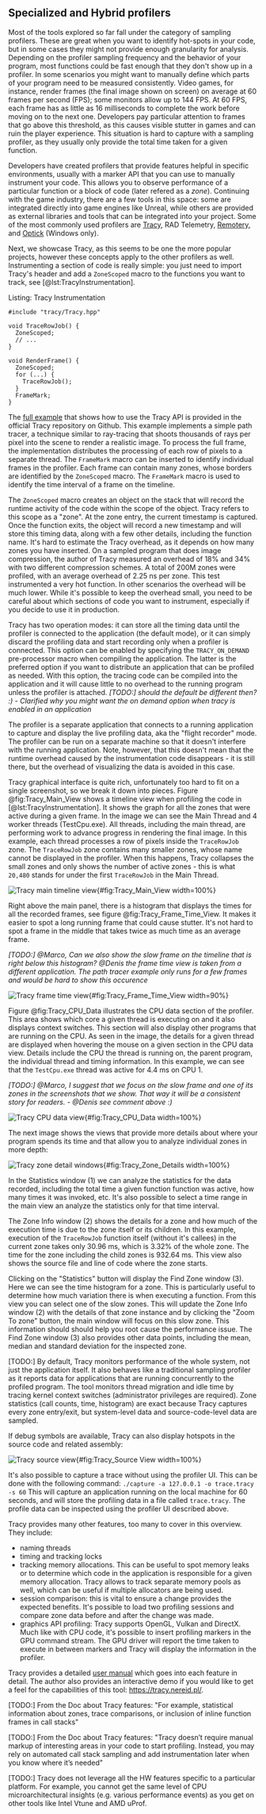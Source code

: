 ## Specialized and Hybrid profilers

Most of the tools explored so far fall under the category of sampling profilers. These are great when you want to identify hot-spots in your code, but in some cases they might not provide enough granularity for analysis. Depending on the profiler sampling frequency and the behavior of your program, most functions could be fast enough that they don't show up in a profiler. In some scenarios you might want to manually define which parts of your program need to be measured consistently. Video games, for instance, render frames (the final image shown on screen) on average at 60 frames per second (FPS); some monitors allow up to 144 FPS. At 60 FPS, each frame has as little as 16 milliseconds to complete the work before moving on to the next one. Developers pay particular attention to frames that go above this threshold, as this causes visible stutter in games and can ruin the player experience. This situation is hard to capture with a sampling profiler, as they usually only provide the total time taken for a given function.

Developers have created profilers that provide features helpful in specific environments, usually with a marker API that you can use to manually instrument your code. This allows you to observe performance of a particular function or a block of code (later refered as a *zone*). Continuing with the game industry, there are a few tools in this space: some are integrated directly into game engines like Unreal, while others are provided as external libraries and tools that can be integrated into your project. Some of the most commonly used profilers are [Tracy](https://github.com/wolfpld/tracy), RAD Telemetry, [Remotery](https://github.com/Celtoys/Remotery), and [Optick](https://github.com/bombomby/optick) (Windows only).

Next, we showcase Tracy, as this seems to be one the more popular projects, however these concepts apply to the other profilers as well. Instrumenting a section of code is really simple: you just need to import Tracy's header and add a `ZoneScoped` macro to the functions you want to track, see [@lst:TracyInstrumentation].

Listing: Tracy Instrumentation

~~~~ {#lst:TracyInstrumentation .cpp}
#include "tracy/Tracy.hpp"

void TraceRowJob() {
  ZoneScoped;
  // ...
}

void RenderFrame() {
  ZoneScoped;
  for (...) {
    TraceRowJob();
  }
  FrameMark;
}
~~~~~~~~~~~~~~~~~~~~~~~~~~~~~~~~~~~~~~~~~~~~~~~~~

The [full example](https://github.com/wolfpld/tracy/tree/master/examples/ToyPathTracer) that shows how to use the Tracy API is provided in the official Tracy repository on Github. This example implements a simple path tracer, a technique similar to ray-tracing that shoots thousands of rays per pixel into the scene to render a realistic image. To process the full frame, the implementation distributes the processing of each row of pixels to a separate thread. The `FrameMark` macro can be inserted to identify individual frames in the profiler. Each frame can contain many zones, whose borders are identified by the `ZoneScoped` macro. The `FrameMark` macro is used to identify the time interval of a frame on the timeline.

The `ZoneScoped` macro creates an object on the stack that will record the runtime activity of the code within the scope of the object. Tracy refers to this scope as a "zone". At the zone entry, the current timestamp is captured. Once the function exits, the object will record a new timestamp and will store this timing data, along with a few other details, including the function name. It's hard to estimate the Tracy overhead, as it depends on how many zones you have inserted. On a sampled program that does image compression, the author of Tracy measured an overhead of 18% and 34% with two different compression schemes.  A total of 200M zones were profiled, with an average overhead of 2.25 ns per zone. This test instrumented a very hot function. In other scenarios the overhead will be much lower. While it's possible to keep the overhead small, you need to be careful about which sections of code you want to instrument, especially if you decide to use it in production.

Tracy has two operation modes: it can store all the timing data until the profiler is connected to the application (the default mode), or it can simply discard the profiling data and start recording only when a profiler is connected. This option can be enabled by specifying the `TRACY_ON_DEMAND` pre-processor macro when compiling the application. The latter is the preferred option if you want to distribute an application that can be profiled as needed. With this option, the tracing code can be compiled into the application and it will cause little to no overhead to the running program unless the profiler is attached. *[TODO:] should the default be different then?  :) - Clarified why you might want the on demand option when tracy is enabled in an application*

The profiler is a separate application that connects to a running application to capture and display the live profiling data, aka the "flight recorder" mode. The profiler can be run on a separate machine so that it doesn't interfere with the running application. Note, however, that this doesn't mean that the runtime overhead caused by the instrumentation code disappears - it is still there, but the overhead of visualizing the data is avoided in this case.

Tracy graphical interface is quite rich, unfortunately too hard to fit on a single screenshot, so we break it down into pieces. Figure @fig:Tracy_Main_View shows a timeline view when profiling the code in [@lst:TracyInstrumentation]. It shows the graph for all the zones that were active during a given frame. In the image we can see the Main Thread and 4 worker threads (TestCpu.exe). All threads, including the main thread, are performing work to advance progress in rendering the final image. In this example, each thread processes a row of pixels inside the `TraceRowJob` zone. The `TraceRowJob` zone contains many smaller zones, whose name cannot be displayed in the profiler. When this happens, Tracy collapses the small zones and only shows the number of active zones - this is what `20,480` stands for under the first `TraceRowJob` in the Main Thread.

![Tracy main timeline view](../../img/tracy/profiler_main_crop.png){#fig:Tracy_Main_View width=100%}

Right above the main panel, there is a histogram that displays the times for all the recorded frames, see figure @fig:Tracy_Frame_Time_View. It makes it easier to spot a long running frame that could cause stutter. It's not hard to spot a frame in the middle that takes twice as much time as an average frame.

*[TODO:] @Marco, Can we also show the slow frame on the timeline that is right below this histogram? @Denis the frame time view is taken from a different application. The path tracer example only runs for a few frames and would be hard to show this occurence*

![Tracy frame time view](../../img/tracy/profiler_frame_time.png){#fig:Tracy_Frame_Time_View width=90%}

Figure @fig:Tracy_CPU_Data illustrates the CPU data section of the profiler. This area shows which core a given thread is executing on and it also displays context switches. This section will also display other programs that are running on the CPU. As seen in the image, the details for a given thread are displayed when hovering the mouse on a given section in the CPU data view. Details include the CPU the thread is running on, the parent program, the individual thread and timing information. In this example, we can see that the `TestCpu.exe` thread was active for 4.4 ms on CPU 1.

*[TODO:] @Marco, I suggest that we focus on the slow frame and one of its zones in the screenshots that we show. That way it will be a consistent story for readers. - @Denis see comment above :)*

![Tracy CPU data view](../../img/tracy/profiler_main_crop_2.png){#fig:Tracy_CPU_Data width=100%}

The next image shows the views that provide more details about where your program spends its time and that allow you to analyze individual zones in more depth:

![Tracy zone detail windows](../../img/tracy/windows_2.png){#fig:Tracy_Zone_Details width=100%}

In the Statistics window (1) we can analyze the statistics for the data recorded, including the total time a given function function was active, how many times it was invoked, etc. It's also possible to select a time range in the main view an analyze the statistics only for that time interval.

The Zone Info window (2) shows the details for a zone and how much of the execution time is due to the zone itself or its children. In this example, execution of the `TraceRowJob` function itself (without it's callees) in the current zone takes only 30.96 ms, which is 3.32% of the whole zone. The time for the zone including the child zones is 932.64 ms. This view also shows the source file and line of code where the zone starts.

Clicking on the "Statistics" button will display the Find Zone window (3). Here we can see the time histogram for a zone. This is particularly useful to determine how much variation there is when executing a function. From this view you can select one of the slow zones. This will update the Zone Info window (2) with the details of that zone instance and by clicking the "Zoom To zone" button, the main window will focus on this slow zone. This information should should help you root cause the performance issue. The Find Zone window (3) also provides other data points, including the mean, median and standard deviation for the inspected zone.

[TODO:] By default, Tracy monitors performance of the whole system, not just the application itself. It also behaves like a traditional sampling profiler as it reports data for applications that are running concurrently to the profiled program. The tool monitors thread migration and idle time by tracing kernel context switches (administrator privileges are required). Zone statistics (call counts, time, histogram) are exact because Tracy captures every zone entry/exit, but system-level data and source-code-level data are sampled.

If debug symbols are available, Tracy can also display hotspots in the source code and related assembly:

![Tracy source view](../../img/tracy/profiler_assembler.png){#fig:Tracy_Source View width=100%}

It's also possible to capture a trace without using the profiler UI. This can be done with the following command: `./capture -a 127.0.0.1 -o trace.tracy -s 60` This will capture an application running on the local machine for 60 seconds, and will store the profiling data in a file called `trace.tracy`. The profile data can be inspected using the profiler UI described above.

Tracy provides many other features, too many to cover in this overview. They include:
- naming threads
- timing and tracking locks
- tracking memory allocations. This can be useful to spot memory leaks or to determine which code in the application is responsible for a given memory allocation. Tracy allows to track separate memory pools as well, which can be useful if multiple allocators are being used.
- session comparison: this is vital to ensure a change provides the expected benefits. It's possible to load two profiling sessions and compare zone data before and after the change was made.
- graphics API profiling: Tracy supports OpenGL, Vulkan and DirectX. Much like with CPU code, it's possible to insert profiling markers in the GPU command stream. The GPU driver will report the time taken to execute in between markers and Tracy will display the information in the profiler.

Tracy provides a detailed [user manual](https://github.com/wolfpld/tracy/releases/latest/download/tracy.pdf) which goes into each feature in detail. The author also provides an interactive demo if you would like to get a feel for the capabilities of this tool: https://tracy.nereid.pl/.

[TODO:] From the Doc about Tracy features: "For example, statistical information about zones, trace comparisons, or inclusion of inline function frames in call stacks"

[TODO:] From the Doc about Tracy features: "Tracy doesn’t require manual markup of interesting areas in your code to start profiling. Instead, you may rely on automated call stack sampling and add instrumentation later when you know where it’s needed"

[TODO:] Tracy does not leverage all the HW features specific to a particular platform. For example, you cannot get the same level of CPU microarchitectural insights (e.g. various performance events) as you get on other tools like Intel Vtune and AMD uProf.
